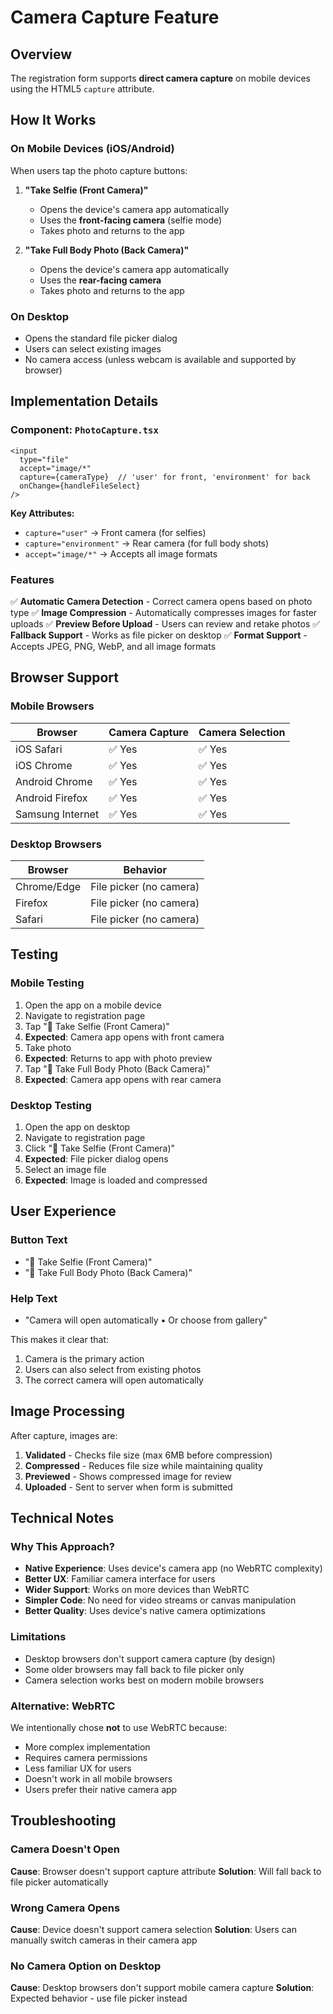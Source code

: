 # Camera Capture Feature

## Overview
The registration form supports **direct camera capture** on mobile devices using the HTML5 `capture` attribute.

## How It Works

### On Mobile Devices (iOS/Android)
When users tap the photo capture buttons:

1. **"Take Selfie (Front Camera)"**
   - Opens the device's camera app automatically
   - Uses the **front-facing camera** (selfie mode)
   - Takes photo and returns to the app

2. **"Take Full Body Photo (Back Camera)"**
   - Opens the device's camera app automatically
   - Uses the **rear-facing camera**
   - Takes photo and returns to the app

### On Desktop
- Opens the standard file picker dialog
- Users can select existing images
- No camera access (unless webcam is available and supported by browser)

## Implementation Details

### Component: `PhotoCapture.tsx`

```tsx
<input
  type="file"
  accept="image/*"
  capture={cameraType}  // 'user' for front, 'environment' for back
  onChange={handleFileSelect}
/>
```

**Key Attributes:**
- `capture="user"` → Front camera (for selfies)
- `capture="environment"` → Rear camera (for full body shots)
- `accept="image/*"` → Accepts all image formats

### Features
✅ **Automatic Camera Detection** - Correct camera opens based on photo type
✅ **Image Compression** - Automatically compresses images for faster uploads
✅ **Preview Before Upload** - Users can review and retake photos
✅ **Fallback Support** - Works as file picker on desktop
✅ **Format Support** - Accepts JPEG, PNG, WebP, and all image formats

## Browser Support

### Mobile Browsers
| Browser | Camera Capture | Camera Selection |
|---------|---------------|------------------|
| iOS Safari | ✅ Yes | ✅ Yes |
| iOS Chrome | ✅ Yes | ✅ Yes |
| Android Chrome | ✅ Yes | ✅ Yes |
| Android Firefox | ✅ Yes | ✅ Yes |
| Samsung Internet | ✅ Yes | ✅ Yes |

### Desktop Browsers
| Browser | Behavior |
|---------|----------|
| Chrome/Edge | File picker (no camera) |
| Firefox | File picker (no camera) |
| Safari | File picker (no camera) |

## Testing

### Mobile Testing
1. Open the app on a mobile device
2. Navigate to registration page
3. Tap "📸 Take Selfie (Front Camera)"
4. **Expected**: Camera app opens with front camera
5. Take photo
6. **Expected**: Returns to app with photo preview
7. Tap "📸 Take Full Body Photo (Back Camera)"
8. **Expected**: Camera app opens with rear camera

### Desktop Testing
1. Open the app on desktop
2. Navigate to registration page
3. Click "📸 Take Selfie (Front Camera)"
4. **Expected**: File picker dialog opens
5. Select an image file
6. **Expected**: Image is loaded and compressed

## User Experience

### Button Text
- "📸 Take Selfie (Front Camera)"
- "📸 Take Full Body Photo (Back Camera)"

### Help Text
- "Camera will open automatically • Or choose from gallery"

This makes it clear that:
1. Camera is the primary action
2. Users can also select from existing photos
3. The correct camera will open automatically

## Image Processing

After capture, images are:
1. **Validated** - Checks file size (max 6MB before compression)
2. **Compressed** - Reduces file size while maintaining quality
3. **Previewed** - Shows compressed image for review
4. **Uploaded** - Sent to server when form is submitted

## Technical Notes

### Why This Approach?
- **Native Experience**: Uses device's camera app (no WebRTC complexity)
- **Better UX**: Familiar camera interface for users
- **Wider Support**: Works on more devices than WebRTC
- **Simpler Code**: No need for video streams or canvas manipulation
- **Better Quality**: Uses device's native camera optimizations

### Limitations
- Desktop browsers don't support camera capture (by design)
- Some older browsers may fall back to file picker only
- Camera selection works best on modern mobile browsers

### Alternative: WebRTC
We intentionally chose **not** to use WebRTC because:
- More complex implementation
- Requires camera permissions
- Less familiar UX for users
- Doesn't work in all mobile browsers
- Users prefer their native camera app

## Troubleshooting

### Camera Doesn't Open
**Cause**: Browser doesn't support capture attribute
**Solution**: Will fall back to file picker automatically

### Wrong Camera Opens
**Cause**: Device doesn't support camera selection
**Solution**: Users can manually switch cameras in their camera app

### No Camera Option on Desktop
**Cause**: Desktop browsers don't support mobile camera capture
**Solution**: Expected behavior - use file picker instead

